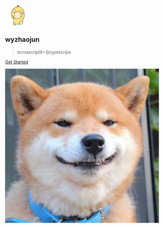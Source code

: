 <img src="_media/logo.jpeg" style="width:80px;height:70px;border-radius:60px">

## wyzhaojun

> ecmascript6+与typescripe

[Get Started](README.md)

<!-- 背景图片 -->
![](_media/index.jpeg)

